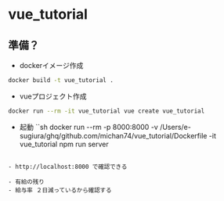 # vue_tutorial
## 準備？
- dockerイメージ作成
```sh
docker build -t vue_tutorial .
```

- vueプロジェクト作成
```sh
docker run --rm -it vue_tutorial vue create vue_tutorial
```

- 起動
``sh
docker run --rm -p 8000:8000 -v /Users/e-sugiura/ghq/github.com/michan74/vue_tutorial/Dockerfile -it vue_tutorial npm run server
```

- http://localhost:8000 で確認できる

- 有給の残り
- 給与率 ２日減っているから確認する